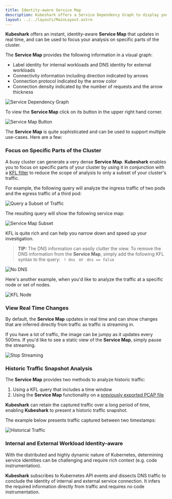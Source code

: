 ```yaml
---
title: Identity-aware Service Map
description: Kubeshark offers a Service Dependency Graph to display your Kubernetes cluster.
layout: ../../layouts/MainLayout.astro
---
```


**Kubeshark** offers an instant, identity-aware **Service Map** that updates in real time, and can be used to focus your analysis on specific parts of the cluster. 

The **Service Map** provides the following information in a visual graph:
- Label identity for internal workloads and DNS identity for external workloads
- Connectivity information including direction indicated by arrows
- Connection protocol indicated by the arrow color
- Connection density indicated by the number of requests and the arrow thickness

![Service Dependency Graph](/service-dependency-graph.png)

To view the **Service Map** click on its button in the upper right hand corner.

![Service Map Button](/service-map-button.png)

The **Service Map** is quite sophisticated and can be used to support multiple use-cases. Here are a few:

### Focus on Specific Parts of the Cluster

A busy cluster can generate a very dense **Service Map**. **Kubeshark** enables you to focus on specific parts of your cluster by using it in conjunction with a [KFL filter](/en/filtering) to reduce the scope of analysis to only a subset of your cluster's traffic.

For example, the following query will analyze the ingress traffic of two pods and the egress traffic of a third pod:

![Query a Subset of Traffic](/query-subset.png)

The resulting query will show the following service map:

![Service Map Subset](/service-map-subset.png)

KFL is quite rich and can help you narrow down and speed up your investigation.

> **TIP:** The DNS information can easily clutter the view. To remove the DNS information from the **Service Map**, simply add the following KFL syntax to the query: `  ! dns  ` or `  dns == false  `

![No DNS](/no-dns.png)

Here's another example, when you'd like to analyze the traffic at a specific node or set of nodes.

![KFL Node](/kfl-node.png)

### View Real Time Changes

By default, the **Service Map** updates in real time and can show changes that are inferred directly from traffic as traffic is streaming in.

If you have a lot of traffic, the image can be jumpy as it updates every 500ms. If you'd like to see a static view of the **Service Map**, simply pause the streaming.

![Stop Streaming](/stop-streaming.png)

### Historic Traffic Snapshot Analysis

The **Service Map** provides two methods to analyze historic traffic:
1. Using a KFL query that includes a time window
2. Using the **Service Map** functionality on a [previously exported PCAP file](/en/pcap#export-a-pcap-snapshot)

**Kubeshark** can retain the captured traffic over a long period of time, enabling **Kubeshark** to present a historic traffic snapshot.

The example below presents traffic captured between two timestamps:

![Historical Traffic](/history1.png)

### Internal and External Workload Identity-aware

With the distributed and highly dynamic nature of Kubernetes, determining service identities can be challenging and require rich context (e.g. code instrumentation). 

**Kubeshark** subscribes to Kubernetes API events and dissects DNS traffic to conclude the identity of internal and external service connection. It infers the required information directly from traffic and requires no code instrumentation.

